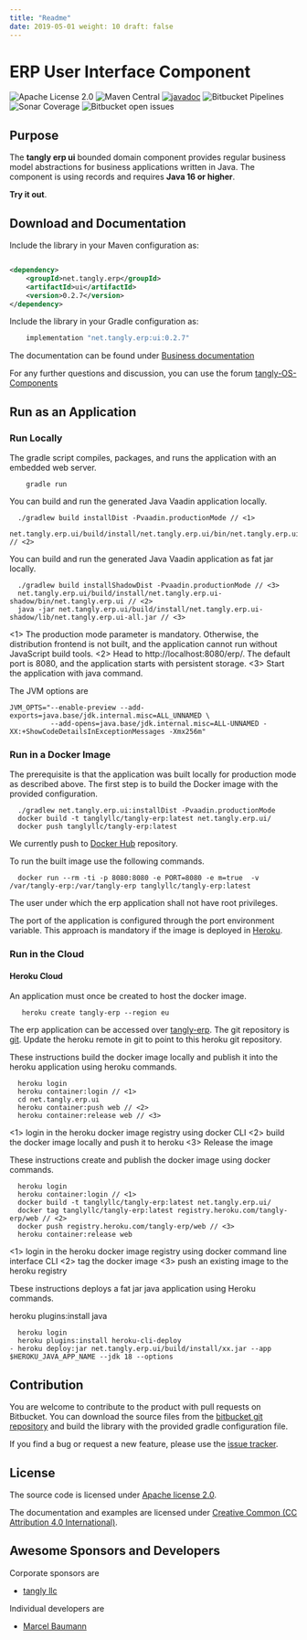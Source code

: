 ```yaml
---
title: "Readme"
date: 2019-05-01 weight: 10 draft: false
---
```


# ERP User Interface Component

![Apache License 2.0](https://img.shields.io/badge/license-Apache%202-blue.svg)
![Maven Central](https://img.shields.io/maven-central/v/net.tangly/erp/ui.svg)
[![javadoc](https://javadoc.io/badge2/net.tangly/bus/javadoc.svg)](https://javadoc.io/doc/net.tangly.erp/ui)
![Bitbucket Pipelines](https://img.shields.io/bitbucket/pipelines/tangly-team/tangly-os.svg)
![Sonar Coverage](https://img.shields.io/sonar/https/sonarcloud.io/tangly-os-at-tangly.net/coverage.svg)
![Bitbucket open issues](https://img.shields.io/bitbucket/issues-raw/tangly/tangly-os.svg)

## Purpose

The **tangly erp ui** bounded domain component provides regular business model abstractions for business applications written in Java. The component is using records and
requires **Java 16 or higher**.

**Try it out**.

## Download and Documentation

Include the library in your Maven configuration as:

```xml

<dependency>
    <groupId>net.tangly.erp</groupId>
    <artifactId>ui</artifactId>
    <version>0.2.7</version>
</dependency>
```

Include the library in your Gradle configuration as:

```groovy
    implementation "net.tangly.erp:ui:0.2.7"
```

The documentation can be found under [Business documentation](https://tangly-team.bitbucket.io/docs/erp/ui/)

For any further questions and discussion, you can use the forum [tangly-OS-Components](https://groups.google.com/g/tangly-os-components)

## Run as an Application

### Run Locally

The gradle script compiles, packages, and runs the application with an embedded web server.

```shell
    gradle run
```

You can build and run the generated Java Vaadin application locally.

```shell
  ./gradlew build installDist -Pvaadin.productionMode // <1>
  net.tangly.erp.ui/build/install/net.tangly.erp.ui/bin/net.tangly.erp.ui  // <2>
```

You can build and run the generated Java Vaadin application as fat jar locally.

```shell
  ./gradlew build installShadowDist -Pvaadin.productionMode // <3>
  net.tangly.erp.ui/build/install/net.tangly.erp.ui-shadow/bin/net.tangly.erp.ui // <2>
  java -jar net.tangly.erp.ui/build/install/net.tangly.erp.ui-shadow/lib/net.tangly.erp.ui-all.jar // <3>
```
<1> The production mode parameter is mandatory.
Otherwise, the distribution frontend is not built, and the application cannot run without JavaScript build tools.
<2> Head to http://localhost:8080/erp/. The default port is 8080, and the application starts with persistent storage.
<3> Start the application with java command.

The JVM options are

```shell
JVM_OPTS="--enable-preview --add-exports=java.base/jdk.internal.misc=ALL_UNNAMED \
          --add-opens=java.base/jdk.internal.misc=ALL-UNNAMED -XX:+ShowCodeDetailsInExceptionMessages -Xmx256m"
```

### Run in a Docker Image

The prerequisite is that the application was built locally for production mode as described above. The first step is to build the Docker image with the provided configuration.

```shell
  ./gradlew net.tangly.erp.ui:installDist -Pvaadin.productionMode
  docker build -t tanglyllc/tangly-erp:latest net.tangly.erp.ui/
  docker push tanglyllc/tangly-erp:latest
```

We currently push to [Docker Hub](https://hub.docker.com/) repository.

To run the built image use the following commands.

```shell
  docker run --rm -ti -p 8080:8080 -e PORT=8080 -e m=true  -v /var/tangly-erp:/var/tangly-erp tanglyllc/tangly-erp:latest
```

The user under which the erp application shall not have root privileges.

The port of the application is configured through the port environment variable.
This approach is mandatory if the image is deployed in [Heroku](https://www.heroku.com/).

### Run in the Cloud

#### Heroku Cloud

An application must once be created to host the docker image.

```shell
   heroku create tangly-erp --region eu
```

The erp application can be accessed over [tangly-erp](https://tangly-erp.herokuapp.com/erp/).
The git repository is [git](https://git.heroku.com/tangly-erp.git).
Update the heroku remote in git to point to this heroku git repository.

These instructions build the docker image locally and publish it into the heroku application using heroku commands.

```shell
  heroku login
  heroku container:login // <1>
  cd net.tangly.erp.ui
  heroku container:push web // <2>
  heroku container:release web // <3>
```
<1> login in the heroku docker image registry using docker CLI
<2> build the docker image locally and push it to heroku
<3> Release the image

These instructions create and publish the docker image using docker commands.
```shell
  heroku login
  heroku container:login // <1>
  docker build -t tanglyllc/tangly-erp:latest net.tangly.erp.ui/
  docker tag tanglyllc/tangly-erp:latest registry.heroku.com/tangly-erp/web // <2>
  docker push registry.heroku.com/tangly-erp/web // <3>
  heroku container:release web
```
<1> login in the heroku docker image registry using docker command line interface CLI
<2> tag the docker image
<3> push an existing image to the heroku registry

Tbese instructions deploys a fat jar java application using Heroku commands.

heroku plugins:install java

```shell
  heroku login
  heroku plugins:install heroku-cli-deploy
- heroku deploy:jar net.tangly.erp.ui/build/install/xx.jar --app $HEROKU_JAVA_APP_NAME --jdk 18 --options
```

## Contribution

You are welcome to contribute to the product with pull requests on Bitbucket. You can download the source files from the
[bitbucket git repository](https://bitbucket.org/tangly-team/tangly-os.git) and build the library with the provided gradle configuration file.

If you find a bug or request a new feature, please use the [issue tracker](https://bitbucket.org/tangly-team/tangly-os/issues).

## License

The source code is licensed under [Apache license 2.0](https://www.apache.org/licenses/LICENSE-2.0).

The documentation and examples are licensed under [Creative Common (CC Attribution 4.0 International)](https://creativecommons.org/licenses/by/4.0/).

## Awesome Sponsors and Developers

Corporate sponsors are

* [tangly llc](https://www.tangly.net)

Individual developers are

* [Marcel Baumann](https://linkedin.com/in/marcelbaumann)

